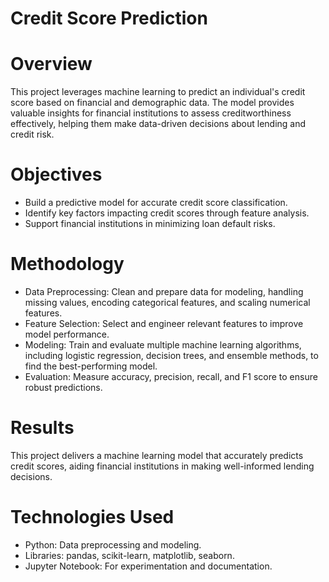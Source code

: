 # Credit Score Prediction

# Overview
This project leverages machine learning to predict an individual's credit score based on financial and demographic data. The model provides valuable insights for financial institutions to assess creditworthiness effectively, helping them make data-driven decisions about lending and credit risk.

# Objectives
- Build a predictive model for accurate credit score classification.
- Identify key factors impacting credit scores through feature analysis.
- Support financial institutions in minimizing loan default risks.
  
# Methodology
- Data Preprocessing: Clean and prepare data for modeling, handling missing values, encoding categorical features, and scaling numerical features.
- Feature Selection: Select and engineer relevant features to improve model performance.
- Modeling: Train and evaluate multiple machine learning algorithms, including logistic regression, decision trees, and ensemble methods, to find the best-performing model.
- Evaluation: Measure accuracy, precision, recall, and F1 score to ensure robust predictions.
  
# Results
This project delivers a machine learning model that accurately predicts credit scores, aiding financial institutions in making well-informed lending decisions.

# Technologies Used
- Python: Data preprocessing and modeling.
- Libraries: pandas, scikit-learn, matplotlib, seaborn.
- Jupyter Notebook: For experimentation and documentation.
